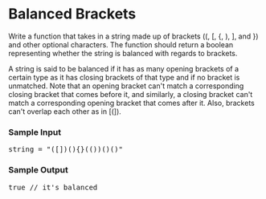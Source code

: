 #  Balanced Brackets

<div class=""><p>
  Write a function that takes in a string made up of brackets (<span>(</span>,
  <span>[</span>, <span>{</span>, <span>)</span>, <span>]</span>, and
  <span>}</span>) and other optional characters. The function should return a
  boolean representing whether the string is balanced with regards to brackets.
</p>
<p>
  A string is said to be balanced if it has as many opening brackets of a
  certain type as it has closing brackets of that type and if no bracket is
  unmatched. Note that an opening bracket can't match a corresponding closing
  bracket that comes before it, and similarly, a closing bracket can't match a
  corresponding opening bracket that comes after it. Also, brackets can't
  overlap each other as in
  <span>[(])</span>.
</p>
<h3>Sample Input</h3>
<pre><span class="CodeEditor-promptParameter">string</span> = "([])(){}(())()()"
</pre>
<h3>Sample Output</h3>
<pre>true <span class="CodeEditor-promptComment">// it's balanced</span>
</pre></div>
